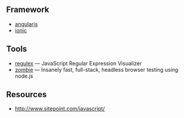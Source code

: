 ## Framework

- [angularjs](http://angularjs.org/)
- [ionic](https://github.com/driftyco/ionic)

## Tools

- [regulex](http://jex.im/regulex/) — JavaScript Regular Expression Visualizer
- [zombie](https://github.com/assaf/zombie) — Insanely fast, full-stack, headless browser testing using node.js

## Resources

- http://www.sitepoint.com/javascript/
